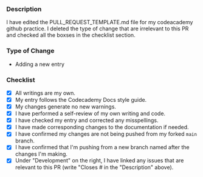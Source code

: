 <!--
👋 Hi, thanks for sending a PR to Codecademy Docs! 💖
Please fill out all fields below to ensure your PR is reviewed quickly.

**IMPORTANT**

If you would like to receive credit for your contribution to an entry, make sure to have your Codecademy user profile linked to your GitHub account:

1. Go to your Codecademy dashboard.
2. Click on your profile image in the top-right and then choose "Profile".
3. Then click "Edit Profile".
4. In the "GitHub Username" field, add your username (without the @).
5. Click "Save Changes"

Of course, you can opt not to do this and be listed as an "Anonymous contributor", instead. :)
-->

### Description

<!-- Please write a summary of the change, such as which topic(s) and file(s) that you have edited or created. Please also include relevant motivation and context: -->
I have edited the PULL_REQUEST_TEMPLATE.md file for my codeacademy github practice. I deleted the type of change that are irrelevant to this PR and checked all the boxses in the checklist section.

### Type of Change

<!--- Please delete or cross off the bullet point(s) that are irrelevant to this PR: -->

- Adding a new entry

### Checklist

<!-- Please check ALL the boxes: -->

- [x] All writings are my own.
- [x] My entry follows the Codecademy Docs style guide.
- [x] My changes generate no new warnings.
- [x] I have performed a self-review of my own writing and code.
- [x] I have checked my entry and corrected any misspellings.
- [x] I have made corresponding changes to the documentation if needed.
- [x] I have confirmed my changes are not being pushed from my forked `main` branch.
- [x] I have confirmed that I'm pushing from a new branch named after the changes I'm making.
- [x] Under "Development" on the right, I have linked any issues that are relevant to this PR (write "Closes #<issue number> in the "Description" above).

<!--
Having trouble with the PR checker? Here are some common issues and resolutions:

- verify_formatting is failing
  - run `yarn format path/to/markdown/file.md` or `yarn format:all` and commit the results
- verify_lint is failing
  - same as above
  - if verify_lint is still failing, running `yarn lint` locally should let you know what needs to be changed by hand
- test is failing
  - ensure any new markdown files have a `Title` and `Description` defined in their metadata
  - ensure any new markdown files only contain alphanumerics and dashes in their file names and have the same name as their parent directory
  - if that looks ok, running `yarn test` locally should let you know what the issue is
-->
